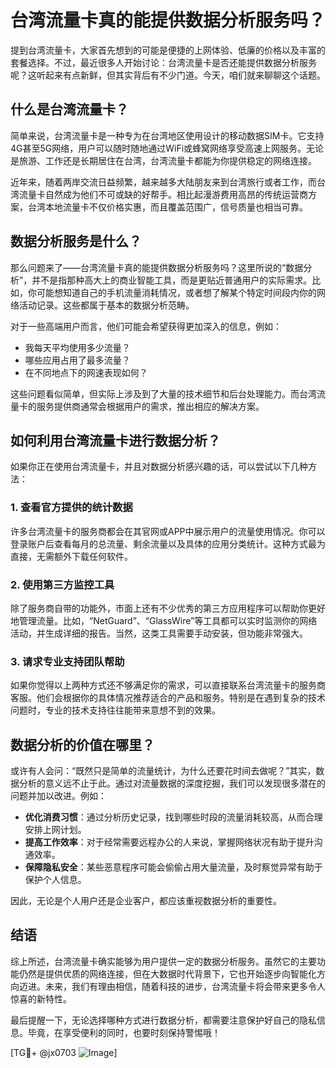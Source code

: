 # 台湾流量卡真的能提供数据分析服务吗？

提到台湾流量卡，大家首先想到的可能是便捷的上网体验、低廉的价格以及丰富的套餐选择。不过，最近很多人开始讨论：台湾流量卡是否还能提供数据分析服务呢？这听起来有点新鲜，但其实背后有不少门道。今天，咱们就来聊聊这个话题。

## 什么是台湾流量卡？

简单来说，台湾流量卡是一种专为在台湾地区使用设计的移动数据SIM卡。它支持4G甚至5G网络，用户可以随时随地通过WiFi或蜂窝网络享受高速上网服务。无论是旅游、工作还是长期居住在台湾，台湾流量卡都能为你提供稳定的网络连接。

近年来，随着两岸交流日益频繁，越来越多大陆朋友来到台湾旅行或者工作，而台湾流量卡自然成为他们不可或缺的好帮手。相比起漫游费用高昂的传统运营商方案，台湾本地流量卡不仅价格实惠，而且覆盖范围广，信号质量也相当可靠。

## 数据分析服务是什么？

那么问题来了——台湾流量卡真的能提供数据分析服务吗？这里所说的“数据分析”，并不是指那种高大上的商业智能工具，而是更贴近普通用户的实际需求。比如，你可能想知道自己的手机流量消耗情况，或者想了解某个特定时间段内你的网络活动记录。这些都属于基本的数据分析范畴。

对于一些高端用户而言，他们可能会希望获得更加深入的信息，例如：

- 我每天平均使用多少流量？
- 哪些应用占用了最多流量？
- 在不同地点下的网速表现如何？

这些问题看似简单，但实际上涉及到了大量的技术细节和后台处理能力。而台湾流量卡的服务提供商通常会根据用户的需求，推出相应的解决方案。

## 如何利用台湾流量卡进行数据分析？

如果你正在使用台湾流量卡，并且对数据分析感兴趣的话，可以尝试以下几种方法：

### 1. 查看官方提供的统计数据

许多台湾流量卡的服务商都会在其官网或APP中展示用户的流量使用情况。你可以登录账户后查看每月的总流量、剩余流量以及具体的应用分类统计。这种方式最为直接，无需额外下载任何软件。

### 2. 使用第三方监控工具

除了服务商自带的功能外，市面上还有不少优秀的第三方应用程序可以帮助你更好地管理流量。比如，“NetGuard”、“GlassWire”等工具都可以实时监测你的网络活动，并生成详细的报告。当然，这类工具需要手动安装，但功能非常强大。

### 3. 请求专业支持团队帮助

如果你觉得以上两种方式还不够满足你的需求，可以直接联系台湾流量卡的服务商客服。他们会根据你的具体情况推荐适合的产品和服务。特别是在遇到复杂的技术问题时，专业的技术支持往往能带来意想不到的效果。

## 数据分析的价值在哪里？

或许有人会问：“既然只是简单的流量统计，为什么还要花时间去做呢？”其实，数据分析的意义远不止于此。通过对流量数据的深度挖掘，我们可以发现很多潜在的问题并加以改进。例如：

- **优化消费习惯**：通过分析历史记录，找到哪些时段的流量消耗较高，从而合理安排上网计划。
- **提高工作效率**：对于经常需要远程办公的人来说，掌握网络状况有助于提升沟通效率。
- **保障隐私安全**：某些恶意程序可能会偷偷占用大量流量，及时察觉异常有助于保护个人信息。

因此，无论是个人用户还是企业客户，都应该重视数据分析的重要性。

## 结语

综上所述，台湾流量卡确实能够为用户提供一定的数据分析服务。虽然它的主要功能仍然是提供优质的网络连接，但在大数据时代背景下，它也开始逐步向智能化方向迈进。未来，我们有理由相信，随着科技的进步，台湾流量卡将会带来更多令人惊喜的新特性。

最后提醒一下，无论选择哪种方式进行数据分析，都需要注意保护好自己的隐私信息。毕竟，在享受便利的同时，也要时刻保持警惕哦！

[TG💪+ @jx0703 ![Image](https://github.com/user-attachments/assets/dbca1d08-cadb-493c-b0ec-ad6f7a83f270)]